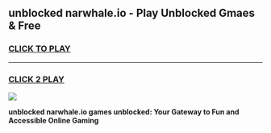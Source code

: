 
## unblocked narwhale.io - Play Unblocked Gmaes & Free
<h3>
<a href="https://news.freeplayer.one?title=unblocked_narwhale.io&ref=16F">CLICK TO PLAY</a></h3>
<hr>

<h3>
<a href="https://news.freeplayer.one?title=unblocked_narwhale.io&ref=16F">CLICK 2 PLAY</a>
  
</h3>

<a href="https://news.freeplayer.one?title=unblocked_narwhale.io&ref=16F/"><img src="https://clearcache.store/games.png"></a>


**unblocked narwhale.io games unblocked: Your Gateway to Fun and Accessible Online Gaming**
